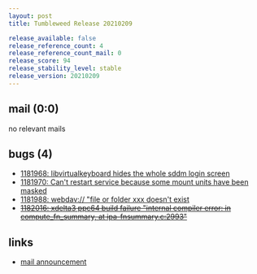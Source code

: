```yaml
---
layout: post
title: Tumbleweed Release 20210209

release_available: false
release_reference_count: 4
release_reference_count_mail: 0
release_score: 94
release_stability_level: stable
release_version: 20210209
---
```


## mail (0:0)

no relevant mails

## bugs (4)

<!--more-->

- [1181968: libvirtualkeyboard hides the whole sddm login screen](https://bugzilla.opensuse.org/show_bug.cgi?id=1181968)
- [1181970: Can't restart service because some mount units have been masked](https://bugzilla.opensuse.org/show_bug.cgi?id=1181970)
- [1181988: webdav:// "file or folder xxx doesn't exist](https://bugzilla.opensuse.org/show_bug.cgi?id=1181988)
- ~~[1182016: xdelta3 ppc64 build failure "internal compiler error: in compute_fn_summary, at ipa-fnsummary.c:2993"](https://bugzilla.opensuse.org/show_bug.cgi?id=1182016)~~



## links

- [mail announcement](https://lists.opensuse.org/archives/list/factory@lists.opensuse.org/thread/57VUOJQCLTJ4MFRLGWVQQ5GQBEZAOE5J)
